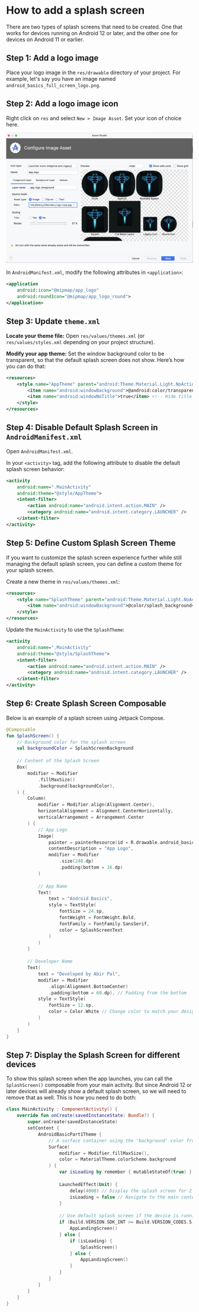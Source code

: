 # How to add a splash screen

There are two types of splash screens that need to be created. One that works for
devices running on Android 12 or later, and the other one for devices on Android 11 
or earlier.

## Step 1: Add a logo image
Place your logo image in the `res/drawable` directory of your project. For example, 
let's say you have an image named `android_basics_full_screen_logo.png`.

## Step 2: Add a logo image icon
Right click on `res` and select `New > Image Asset`. Set your icon of choice here.

![screenshot_configure_image.png](..%2F..%2F..%2F..%2F..%2Fres%2Fdrawable%2Fscreenshot_configure_image.png)

In `AndroidManifest.xml`, modify the following attributes in `<application>`:
```xml
<application
    android:icon="@mipmap/app_logo"
    android:roundIcon="@mipmap/app_logo_round">
</application>
```

## Step 3: Update `theme.xml`

**Locate your theme file:** Open `res/values/themes.xml` (or `res/values/styles.xml` 
depending on your project structure).

**Modify your app theme:** Set the window background color to be transparent, so that 
the default splash screen does not show. Here’s how you can do that:

```xml
<resources>
    <style name="AppTheme" parent="android:Theme.Material.Light.NoActionBar">
        <item name="android:windowBackground">@android:color/transparent</item> <!-- Make background transparent -->
        <item name="android:windowNoTitle">true</item> <!-- Hide title bar -->
    </style>
</resources>
```

## Step 4: Disable Default Splash Screen in `AndroidManifest.xml`

Open `AndroidManifest.xml`.

In your `<activity>` tag, add the following attribute to disable the default splash 
screen behavior:

```xml
<activity
    android:name=".MainActivity"
    android:theme="@style/AppTheme">
    <intent-filter>
        <action android:name="android.intent.action.MAIN" />
        <category android:name="android.intent.category.LAUNCHER" />
    </intent-filter>
</activity>
```

## Step 5: Define Custom Splash Screen Theme

If you want to customize the splash screen experience further while still managing the default splash screen, you can define a custom theme for your splash screen.

Create a new theme in `res/values/themes.xml`:

```xml
<resources>
    <style name="SplashTheme" parent="android:Theme.Material.Light.NoActionBar">
        <item name="android:windowBackground">@color/splash_background</item> <!-- Set your splash background color -->
    </style>
</resources>
```

Update the `MainActivity` to use the `SplashTheme`:

```xml
<activity
    android:name=".MainActivity"
    android:theme="@style/SplashTheme">
    <intent-filter>
        <action android:name="android.intent.action.MAIN" />
        <category android:name="android.intent.category.LAUNCHER" />
    </intent-filter>
</activity>
```

## Step 6: Create Splash Screen Composable
Below is an example of a splash screen using Jetpack Compose.

```kotlin
@Composable
fun SplashScreen() {
    // Background color for the splash screen
    val backgroundColor = SplashScreenBackground

    // Content of the Splash Screen
    Box(
        modifier = Modifier
            .fillMaxSize()
            .background(backgroundColor),
    ) {
        Column(
            modifier = Modifier.align(Alignment.Center),
            horizontalAlignment = Alignment.CenterHorizontally,
            verticalArrangement = Arrangement.Center
        ) {
            // App Logo
            Image(
                painter = painterResource(id = R.drawable.android_basics_full_screen_logo),
                contentDescription = "App Logo",
                modifier = Modifier
                    .size(240.dp)
                    .padding(bottom = 16.dp)
            )

            // App Name
            Text(
                text = "Android Basics",
                style = TextStyle(
                    fontSize = 24.sp,
                    fontWeight = FontWeight.Bold,
                    fontFamily = FontFamily.SansSerif,
                    color = SplashScreenText
                )
            )
        }

        // Developer Name
        Text(
            text = "Developed by Abir Pal",
            modifier = Modifier
                .align(Alignment.BottomCenter)
                .padding(bottom = 60.dp), // Padding from the bottom
            style = TextStyle(
                fontSize = 12.sp,
                color = Color.White // Change color to match your design
            )
        )
    }
}
```

## Step 7: Display the Splash Screen for different devices
To show this splash screen when the app launches, you can call the `SplashScreen()` 
composable from your main activity. But since Android 12 or later devices will
already show a default splash screen, so we will need to remove that as well. This
is how you need to do both:
```kotlin
class MainActivity : ComponentActivity() {
    override fun onCreate(savedInstanceState: Bundle?) {
        super.onCreate(savedInstanceState)
        setContent {
            AndroidBasicPart1Theme {
                // A surface container using the 'background' color from the theme
                Surface(
                    modifier = Modifier.fillMaxSize(),
                    color = MaterialTheme.colorScheme.background
                ) {
                    var isLoading by remember { mutableStateOf(true) }

                    LaunchedEffect(Unit) {
                        delay(4000) // Display the splash screen for 2 seconds
                        isLoading = false // Navigate to the main content
                    }

                    // Use default splash screen if the device is running Android 12 or later
                    if (Build.VERSION.SDK_INT >= Build.VERSION_CODES.S) {
                        AppLandingScreen()
                    } else {
                        if (isLoading) {
                            SplashScreen()
                        } else {
                            AppLandingScreen()
                        }
                    }
                }
            }
        }
    }
}
```
